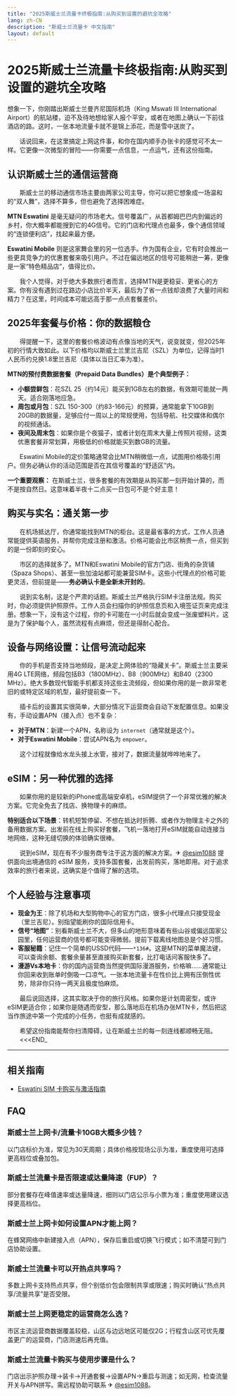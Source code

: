 ```yaml
---
title: "2025斯威士兰流量卡终极指南:从购买到设置的避坑全攻略"
lang: zh-CN
description: "斯威士兰流量卡 中文指南"
layout: default
---
```

# 2025斯威士兰流量卡终极指南:从购买到设置的避坑全攻略

想象一下，你刚踏出斯威士兰曼齐尼国际机场（King Mswati III International Airport）的航站楼，迫不及待地想给家人报个平安，或者在地图上确认一下前往酒店的路。这时，一张本地流量卡就不是锦上添花，而是雪中送炭了。

　　话说回来，在这里搞定上网这件事，和你在国内顺手办张卡的感觉可不太一样。它更像一次微型的冒险——你需要一点信息，一点运气，还有这份指南。

## 认识斯威士兰的通信运营商

　　斯威士兰的移动通信市场主要由两家公司主导，你可以把它想象成一场温和的“双人舞”，选择不算多，但也避免了选择困难症。

**MTN Eswatini** 是毫无疑问的市场老大。信号覆盖广，从首都姆巴巴内到偏远的乡村，你大概率都能搜到它的4G信号。它的门店和代理点也最多，像个通信领域的“连锁便利店”，找起来最方便。

**Eswatini Mobile** 则是这家舞会里的另一位选手。作为国有企业，它有时会推出一些更具竞争力的优惠套餐来吸引用户。不过在偏远地区的信号可能稍逊一筹，更像是一家“特色精品店”，值得比价。

　　我个人觉得，对于绝大多数旅行者而言，选择MTN是更稳妥、更省心的方案。你有没有遇到过在路边小店比价半天，最后为了省一点钱却浪费了大量时间和精力？在这里，时间成本可能远高于那一点点套餐差价。

## 2025年套餐与价格：你的数据粮仓

　　得提醒一下，这里的套餐价格波动有点像当地的天气，说变就变，但2025年初的行情大致如此。以下价格均以斯威士兰里兰吉尼（SZL）为单位，记得当时1人民币约兑换1.8里兰吉尼（具体以当日汇率为准）。

**MTN的预付费数据套餐（Prepaid Data Bundles）是个典型例子：**

*   **小额尝鲜包**：花SZL 25（约14元）能买到1GB左右的数据，有效期可能就一两天。适合刚落地应急。
*   **周包或月包**：SZL 150-300（约83-166元）的预算，通常能拿下10GB到20GB的数据量，足够应付一周以上的常规使用，包括导航、社交媒体和偶尔的视频通话。
*   **夜间及周末包**：如果你是个夜猫子，或者计划在周末大量上传照片视频，这类优惠套餐非常划算，用极低的价格就能买到数GB的流量。

　　Eswatini Mobile的定价策略通常会比MTN稍微低一点，试图用价格吸引用户。但务必确认你的活动范围是否在其信号覆盖的“舒适区”内。

**一个重要观察：** 在斯威士兰，很多套餐的有效期是从购买那一刻开始计算的，而不是按自然日。这意味着半夜十二点买一日包可不是个好主意！

## 购买与实名：通关第一步

　　在机场抵达厅，你通常能找到MTN的柜台。这是最省事的方式，工作人员通常能提供英语服务，并帮你完成注册和激活。价格可能会比市区稍贵一点，但买到的是一份即刻的安心。

　　市区的选择就多了。MTN和Eswatini Mobile的官方门店、街角的杂货铺（Spaza Shops）、甚至一些加油站都可能兼营SIM卡。这些小代理点的价格可能更灵活，但前提是——**务必确认卡是全新未开封的**。

　　说到实名制，这是个严肃的话题。斯威士兰严格执行SIM卡注册法规。购买时，你必须提供护照原件。工作人员会扫描你的护照信息页和入境签证页来完成注册。想象一下，没有这个过程，你的卡可能在一小时后就会变成一张废塑料片。这是为了保护每个人，虽然流程有点麻烦，但还是得耐心配合。

## 设备与网络设置：让信号流动起来

　　你的手机是否支持当地频段，是决定上网体验的“隐藏关卡”。斯威士兰主要采用4G LTE网络，频段包括B3（1800MHz）、B8（900MHz）和B40（2300 MHz）。绝大多数现代智能手机都支持这些主流频段，但如果你用的是一款非常老旧的或特定区域的机型，最好提前查一下。

　　插卡后的设置其实很简单，大部分情况下运营商会自动下发配置信息。如果没有，手动设置APN（接入点）也不复杂：

*   **对于MTN**：新建一个APN，名称设为 `internet`（通常就是这个）。
*   **对于Eswatini Mobile**：尝试APN名为 `empower`。

　　这个过程就像给水龙头接上水管，接对了，数据流量就哗哗地来了。

## eSIM：另一种优雅的选择

　　如果你用的是较新的iPhone或高端安卓机，eSIM提供了一个非常优雅的解决方案。它完全免去了找店、换物理卡的麻烦。

**特别适合以下场景**：转机短暂停留、不想在抵达时折腾、或者作为物理主卡之外的备用数据方案。出发前在线上购买好套餐，飞机一落地打开eSIM就能自动连接当地网络，这种无缝切换的体验确实很棒。

　　说到eSIM，现在有不少服务商专注于这方面的解决方案。✈ [@esim1088](https://t.me/s/esim1088) 提供面向出境通信的 eSIM 服务，支持多国套餐，出发前购买，落地即用。对于追求效率的旅行者来说，这确实是个值得了解的选项。

## 个人经验与注意事项

*   **现金为王**：除了机场和大型购物中心的官方门店，很多小代理点只接受现金（里兰吉尼）。别指望能刷你的国际信用卡。
*   **信号“地图”**：别看斯威士兰不大，但多山的地形意味着有些山谷或偏远国家公园里，任何运营商的信号都可能变得微弱。提前下载离线地图总是个好习惯。
*   **客服秘籍**：记住一个简单的USSD代码——`*136#`。这是MTN的菜单魔法键，可以查询余额、套餐余量甚至直接购买新套餐，比打电话问客服快多了。
*   **漫游Vs本地卡**：你的国内运营商当然提供国际漫游服务，价格嘛……通常能让你回来收到账单时倒吸一口凉气。一张本地流量卡在性价比上拥有压倒性优势，除非你只待一两天且极度怕麻烦。

　　最后说回选择，这其实取决于你的旅行风格。如果你是计划周密型，或许eSIM更适合你；如果你是随遇而安型，那么落地后在机场办张MTN卡，然后把这当作旅途中第一个完成的小任务，也挺有成就感的。

　　希望这份指南能帮你扫清障碍，让在斯威士兰的每一刻连线都顺畅无阻。
　　<<<END_

<!-- crosslink -->
---

## 相关指南

- [Eswatini SIM 卡购买与激活指南](https://faciylike.github.io/eswatini-sim-guides)

<!-- BEGIN_ESWATINI_FAQ -->
## FAQ

### 斯威士兰上网卡/流量卡10GB大概多少钱？
以门店标价为准，常见为30天周期；具体价格按现场公示为准，重度使用可选择更高档位或叠加包。

### 斯威士兰流量卡是否限速或达量降速（FUP）？
部分套餐存在峰值速率或达量降速，细则以门店公示与小票为准；重度使用建议选择更高档位。

### 斯威士兰上网卡如何设置APN才能上网？
在蜂窝网络中新建接入点（APN），保存后重启或切换飞行模式；如不清楚可到门店协助设置。

### 斯威士兰流量卡可以开热点共享吗？
多数上网卡支持热点共享，但个别低价包会限制共享或限速；购买时确认“热点共享/流量共享”是否受限。

### 斯威士兰上网更稳定的运营商怎么选？
市区主流运营商数据覆盖较稳，山区与边远地区可能仅2G；行程含山区可优先覆盖更广的运营商，门店测速后再充值。

### 斯威士兰流量卡购买与使用步骤是什么？
门店出示护照办理→装卡→开通套餐→设置APN→重启与测速；如无网，检查流量开关与APN拼写。需远程协助可联系 ✈ [@esim1088](https://t.me/s/esim1088)。

<script type="application/ld+json">
{"@context": "https://schema.org", "@type": "FAQPage", "mainEntity": [{"@type": "Question", "name": "斯威士兰上网卡/流量卡10GB大概多少钱？", "acceptedAnswer": {"@type": "Answer", "text": "以门店标价为准，常见为30天周期；具体价格按现场公示为准，重度使用可选择更高档位或叠加包。"}}, {"@type": "Question", "name": "斯威士兰流量卡是否限速或达量降速（FUP）？", "acceptedAnswer": {"@type": "Answer", "text": "部分套餐存在峰值速率或达量降速，细则以门店公示与小票为准；重度使用建议选择更高档位。"}}, {"@type": "Question", "name": "斯威士兰上网卡如何设置APN才能上网？", "acceptedAnswer": {"@type": "Answer", "text": "在蜂窝网络中新建接入点（APN），保存后重启或切换飞行模式；如不清楚可到门店协助设置。"}}, {"@type": "Question", "name": "斯威士兰流量卡可以开热点共享吗？", "acceptedAnswer": {"@type": "Answer", "text": "多数上网卡支持热点共享，但个别低价包会限制共享或限速；购买时确认“热点共享/流量共享”是否受限。"}}, {"@type": "Question", "name": "斯威士兰上网更稳定的运营商怎么选？", "acceptedAnswer": {"@type": "Answer", "text": "市区主流运营商数据覆盖较稳，山区与边远地区可能仅2G；行程含山区可优先覆盖更广的运营商，门店测速后再充值。"}}, {"@type": "Question", "name": "斯威士兰流量卡购买与使用步骤是什么？", "acceptedAnswer": {"@type": "Answer", "text": "门店出示护照办理→装卡→开通套餐→设置APN→重启与测速；如无网，检查流量开关与APN拼写。需远程协助可联系 ✈ @esim1088。"}}]}
</script>
<!-- END_ESWATINI_FAQ -->
